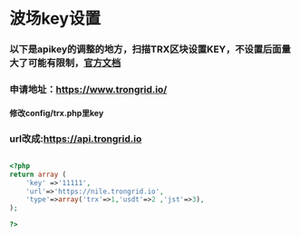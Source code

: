 # 波场key设置

### 以下是apikey的调整的地方，扫描TRX区块设置KEY，不设置后面量大了可能有限制，[官方文档](https://developers.tron.network/reference/background#note)

### 申请地址：https://www.trongrid.io/

#### 修改config/trx.php里key
### url改成:https://api.trongrid.io

```php

<?php
return array (
    'key' =>'11111',
    'url'=>'https://nile.trongrid.io',
    'type'=>array('trx'=>1,'usdt'=>2 ,'jst'=>3),
);

?>
```


